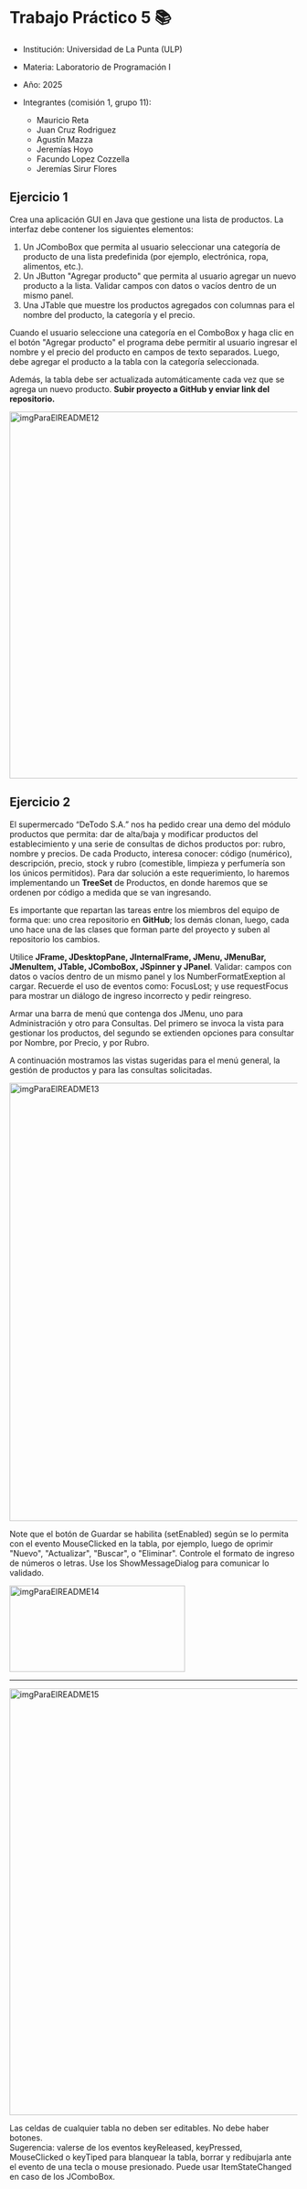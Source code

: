 # Trabajo Práctico 5 📚
- Institución: Universidad de La Punta (ULP)
- Materia: Laboratorio de Programación I
- Año: 2025
- Integrantes (comisión 1, grupo 11):
  
  - Mauricio Reta
  - Juan Cruz Rodriguez
  - Agustín Mazza
  - Jeremías Hoyo
  - Facundo Lopez Cozzella
  - Jeremías Sirur Flores

## Ejercicio 1
<p>Crea una aplicación GUI en Java que gestione una lista de productos. La interfaz debe contener los siguientes elementos:</p>

<ol>
  <li>Un JComboBox que permita al usuario seleccionar una categoría de producto de una lista predefinida (por ejemplo, electrónica, ropa, alimentos, etc.).</li>
  <li>Un JButton "Agregar producto" que permita al usuario agregar un nuevo producto a la lista. Validar campos con datos o vacíos dentro de un mismo panel.</li>
  <li>Una JTable que muestre los productos agregados con columnas para el nombre del producto, la categoría y el precio.</li>
</ol>

<p>Cuando el usuario seleccione una categoría en el ComboBox y haga clic en el botón "Agregar producto" el programa debe permitir al usuario ingresar el nombre y el precio del producto en campos de texto separados. Luego, debe agregar el producto a la tabla con la categoría seleccionada.</p>

<p>Además, la tabla debe ser actualizada automáticamente cada vez que se agrega un nuevo producto. <b>Subir proyecto a GitHub y enviar link del repositorio.</b></p>
<img width="585" height="642" alt="imgParaElREADME12" src="https://github.com/user-attachments/assets/59168e08-1d18-4e56-a2c0-eac55c5f3e2b" />

## Ejercicio 2
<p>El supermercado “DeTodo S.A.” nos ha pedido crear una demo del módulo productos que permita: dar de alta/baja y modificar productos del establecimiento y una serie de consultas de dichos productos por: rubro, nombre y precios. De cada Producto, interesa conocer: código (numérico), descripción, precio, stock y rubro (comestible, limpieza y perfumería son los únicos permitidos). Para dar solución a este requerimiento, lo haremos implementando un <b>TreeSet</b> de Productos, en donde haremos que se ordenen por código a medida que se van ingresando.</p>

<p>Es importante que repartan las tareas entre los miembros del equipo de forma que: uno crea repositorio en <b>GitHub</b>; los demás clonan, luego, cada uno hace una de las clases que forman parte del proyecto y suben al repositorio los cambios.</p>

<p>Utilice <b>JFrame, JDesktopPane, JInternalFrame, JMenu, JMenuBar, JMenuItem, JTable, JComboBox, JSpinner y JPanel</b>. Validar: campos con datos o vacíos dentro de un mismo panel y los NumberFormatExeption al cargar. Recuerde el uso de eventos como: FocusLost; y use requestFocus para mostrar un diálogo de ingreso incorrecto y pedir reingreso.</p>

<p>Armar una barra de menú que contenga dos JMenu, uno para Administración y otro para Consultas. Del primero se invoca la vista para gestionar los productos, del segundo se extienden
opciones para consultar por Nombre, por Precio, y por Rubro.</p>

<p>A continuación mostramos las vistas sugeridas para el menú general, la gestión de productos y para las consultas solicitadas.</p>
<img width="1066" height="767" alt="imgParaElREADME13" src="https://github.com/user-attachments/assets/af23d854-e089-4aea-a043-302097ef0990" />

<p>Note que el botón de Guardar se habilita (setEnabled) según se lo permita con el evento MouseClicked en la tabla, por ejemplo, luego de oprimir "Nuevo", "Actualizar", "Buscar", o "Eliminar".
Controle el formato de ingreso de números o letras. Use los ShowMessageDialog para comunicar lo validado.</p>
<img width="307" height="151" alt="imgParaElREADME14" src="https://github.com/user-attachments/assets/c464ac46-7a67-48f6-9c4c-b715249de9de" />
<HR>
<img width="857" height="747" alt="imgParaElREADME15" src="https://github.com/user-attachments/assets/b1a9a6d2-d255-4504-b537-2fdefe063278" />

<p>Las celdas de cualquier tabla no deben ser editables. No debe haber botones. <BR>
Sugerencia: valerse de los eventos keyReleased, keyPressed, MouseClicked o keyTiped para blanquear la tabla, borrar y redibujarla ante el evento de una tecla o mouse presionado. Puede usar ItemStateChanged en caso de los JComboBox.</p>
